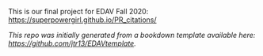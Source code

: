 
This is our final project for EDAV Fall 2020:
https://superpowergirl.github.io/PR_citations/


*This repo was initially generated from a bookdown template available here: https://github.com/jtr13/EDAVtemplate.*	
